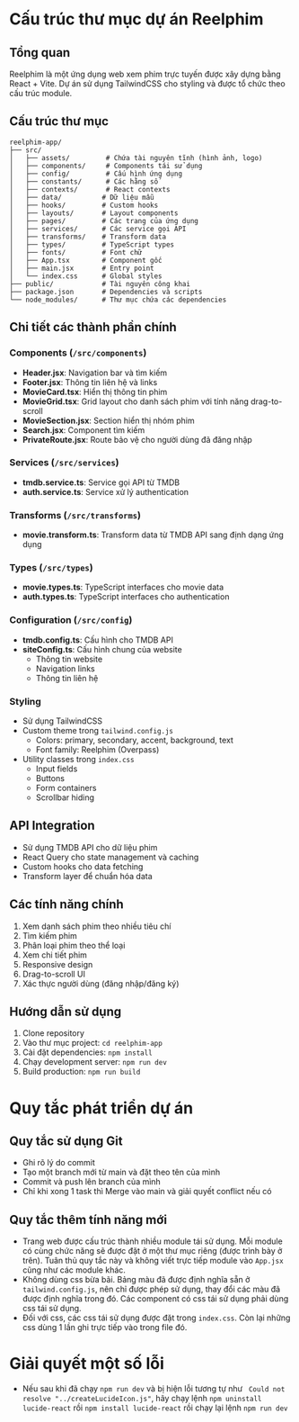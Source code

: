 # Cấu trúc thư mục dự án Reelphim

## Tổng quan
Reelphim là một ứng dụng web xem phim trực tuyến được xây dựng bằng React + Vite. Dự án sử dụng TailwindCSS cho styling và được tổ chức theo cấu trúc module.

## Cấu trúc thư mục
``` text
reelphim-app/
├── src/
│   ├── assets/         # Chứa tài nguyên tĩnh (hình ảnh, logo)
│   ├── components/     # Components tái sử dụng
│   ├── config/         # Cấu hình ứng dụng
│   ├── constants/      # Các hằng số
│   ├── contexts/       # React contexts
│   ├── data/          # Dữ liệu mẫu
│   ├── hooks/         # Custom hooks
│   ├── layouts/       # Layout components
│   ├── pages/         # Các trang của ứng dụng
│   ├── services/      # Các service gọi API
│   ├── transforms/    # Transform data
│   ├── types/         # TypeScript types
│   ├── fonts/         # Font chữ
│   ├── App.tsx        # Component gốc
│   ├── main.jsx       # Entry point
│   └── index.css      # Global styles
├── public/            # Tài nguyên công khai
├── package.json       # Dependencies và scripts
└── node_modules/      # Thư mục chứa các dependencies
```
## Chi tiết các thành phần chính

### Components (`/src/components`)
- **Header.jsx**: Navigation bar và tìm kiếm
- **Footer.jsx**: Thông tin liên hệ và links
- **MovieCard.tsx**: Hiển thị thông tin phim
- **MovieGrid.tsx**: Grid layout cho danh sách phim với tính năng drag-to-scroll
- **MovieSection.jsx**: Section hiển thị nhóm phim
- **Search.jsx**: Component tìm kiếm
- **PrivateRoute.jsx**: Route bảo vệ cho người dùng đã đăng nhập

### Services (`/src/services`)
- **tmdb.service.ts**: Service gọi API từ TMDB
- **auth.service.ts**: Service xử lý authentication

### Transforms (`/src/transforms`)
- **movie.transform.ts**: Transform data từ TMDB API sang định dạng ứng dụng

### Types (`/src/types`)
- **movie.types.ts**: TypeScript interfaces cho movie data
- **auth.types.ts**: TypeScript interfaces cho authentication

### Configuration (`/src/config`)
- **tmdb.config.ts**: Cấu hình cho TMDB API
- **siteConfig.ts**: Cấu hình chung của website
  - Thông tin website
  - Navigation links
  - Thông tin liên hệ

### Styling
- Sử dụng TailwindCSS
- Custom theme trong `tailwind.config.js`
  - Colors: primary, secondary, accent, background, text
  - Font family: Reelphim (Overpass)
- Utility classes trong `index.css`
  - Input fields
  - Buttons
  - Form containers
  - Scrollbar hiding

## API Integration
- Sử dụng TMDB API cho dữ liệu phim
- React Query cho state management và caching
- Custom hooks cho data fetching
- Transform layer để chuẩn hóa data

## Các tính năng chính
1. Xem danh sách phim theo nhiều tiêu chí
2. Tìm kiếm phim
3. Phân loại phim theo thể loại
4. Xem chi tiết phim
5. Responsive design
6. Drag-to-scroll UI
7. Xác thực người dùng (đăng nhập/đăng ký)

## Hướng dẫn sử dụng
1. Clone repository
2. Vào thư mục project: `cd reelphim-app`
3. Cài đặt dependencies: `npm install`
4. Chạy development server: `npm run dev`
5. Build production: `npm run build`

# Quy tắc phát triển dự án
## Quy tắc sử dụng Git
- Ghi rõ lý do commit
- Tạo một branch mới từ main và đặt theo tên của mình
- Commit và push lên branch của mình
- Chỉ khi xong 1 task thì Merge vào main và giải quyết conflict nếu có

## Quy tắc thêm tính năng mới
- Trang web được cấu trúc thành nhiều module tái sử dụng. Mỗi module có cùng chức năng sẽ được đặt ở một thư mục riêng (được trình bày ở trên). Tuân thủ quy tắc này và không viết trực tiếp module vào `App.jsx` cũng như các module khác.
- Không dùng css bừa bãi. Bảng màu đã được định nghĩa sẵn ở `tailwind.config.js`, nên chỉ được phép sử dụng, thay đổi các màu đã được định nghĩa trong đó. Các component có css tái sử dụng phải dùng css tái sử dụng.
- Đối với css, các css tái sử dụng được đặt trong `index.css`. Còn lại những css dùng 1 lần ghi trực tiếp vào trong file đó.

# Giải quyết một số lỗi
- Nếu sau khi đã chạy `npm run dev` và bị hiện lỗi tương tự như ` Could not resolve "../createLucideIcon.js"`, hãy chạy lệnh `npm uninstall lucide-react` rồi `npm install lucide-react` rồi chạy lại lệnh `npm run dev`
